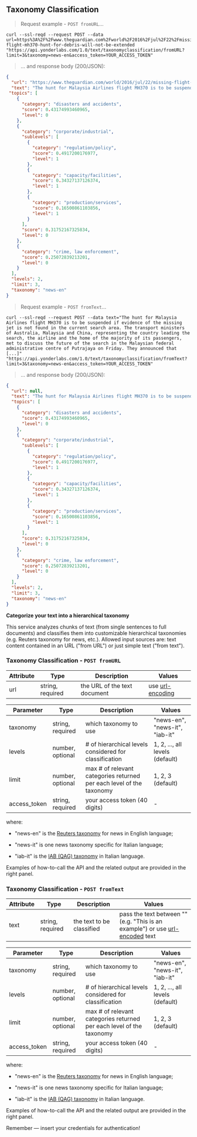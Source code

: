 ## Taxonomy Classification 

> Request example - `POST fromURL`...


```shell
curl --ssl-reqd --request POST --data url=https%3A%2F%2Fwww.theguardian.com%2Fworld%2F2016%2Fjul%2F22%2Fmissing-flight-mh370-hunt-for-debris-will-not-be-extended "https://api.yonderlabs.com/1.0/text/taxonomyclassification/fromURL?limit=3&taxonomy=news-en&access_token=YOUR_ACCESS_TOKEN"
```

> ... and response body (200/JSON):


```json
{
  "url": "https://www.theguardian.com/world/2016/jul/22/missing-flight-mh370-hunt-for-debris-will-not-be-extended", 
  "text": "The hunt for Malaysia Airlines flight MH370 is to be suspended if evidence of the missing jet is not found in the current search area. The transport ministers of Australia, Malaysia and China, representing the country leading the search, the airline and the home of the majority of its passengers, met to discuss the future of the search in the Malaysian federal administrative centre of Putrajaya on Friday. They announced that [...]", 
 "topics": [
    {
      "category": "disasters and accidents",
      "score": 0.43174993460965,
      "level": 0
    },
    {
      "category": "corporate/industrial",
      "sublevels": [
        {
          "category": "regulation/policy",
          "score": 0.4917200176977,
          "level": 1
        },
        {
          "category": "capacity/facilities",
          "score": 0.34327137126374,
          "level": 1
        },
        {
          "category": "production/services",
          "score": 0.16500861103856,
          "level": 1
        }
      ],
      "score": 0.31752167325834,
      "level": 0
    },
    {
      "category": "crime, law enforcement",
      "score": 0.25072839213201,
      "level": 0
    }
  ],
  "levels": 2,
  "limit": 3,
  "taxonomy": "news-en"
}
```


> Request example - `POST fromText`...

```shell
curl --ssl-reqd --request POST --data text="The hunt for Malaysia Airlines flight MH370 is to be suspended if evidence of the missing jet is not found in the current search area. The transport ministers of Australia, Malaysia and China, representing the country leading the search, the airline and the home of the majority of its passengers, met to discuss the future of the search in the Malaysian federal administrative centre of Putrajaya on Friday. They announced that [...]" "https://api.yonderlabs.com/1.0/text/taxonomyclassification/fromText?limit=3&taxonomy=news-en&access_token=YOUR_ACCESS_TOKEN"
```

> ... and response body (200/JSON):


```json
{
  "url": null, 
  "text": "The hunt for Malaysia Airlines flight MH370 is to be suspended if evidence of the missing jet is not found in the current search area. The transport ministers of Australia, Malaysia and China, representing the country leading the search, the airline and the home of the majority of its passengers, met to discuss the future of the search in the Malaysian federal administrative centre of Putrajaya on Friday. They announced that [...]", 
  "topics": [
    {
      "category": "disasters and accidents",
      "score": 0.43174993460965,
      "level": 0
    },
    {
      "category": "corporate/industrial",
      "sublevels": [
        {
          "category": "regulation/policy",
          "score": 0.4917200176977,
          "level": 1
        },
        {
          "category": "capacity/facilities",
          "score": 0.34327137126374,
          "level": 1
        },
        {
          "category": "production/services",
          "score": 0.16500861103856,
          "level": 1
        }
      ],
      "score": 0.31752167325834,
      "level": 0
    },
    {
      "category": "crime, law enforcement",
      "score": 0.25072839213201,
      "level": 0
    }
  ],
  "levels": 2,
  "limit": 3,
  "taxonomy": "news-en"
}
```





**Categorize your text into a hierarchical taxonomy**

This service analyzes chunks of text (from single sentences to full documents) and classifies them into customizable hierarchical taxonomies (e.g. Reuters taxonomy for news, etc.). 
Allowed input sources are: text content contained in an URL ("from URL") or just simple text ("from text").


### Taxonomy Classification - `POST fromURL`


Attribute | Type | Description | Values |
--------- | ------- | ----------- | ------ |
url | string, required | the URL of the text document | use [url-encoding](http://www.url-encode-decode.com/)|


Parameter | Type | Description | Values |
--------- | ------- | ----------- | ------ |
taxonomy | string, required |which taxonomy to use | "news-en", "news-it", "iab-it" |
levels | number, optional | # of hierarchical levels considered for classification | 1, 2, ..., all levels (default)|
limit | number, optional | max # of relevant categories returned per each level of the taxonomy | 1, 2, 3 (default) |
access_token | string, required | your access token (40 digits) | - |


where:

+ "news-en" is the [Reuters taxonomy](http://www.ai.mit.edu/projects/jmlr/papers/volume5/lewis04a/a16-rbb-topic/topics.rbb) for news in English language;

+ "news-it" is one news taxonomy specific for Italian language;

+ "iab-it" is the [IAB (QAG) taxonomy](http://www.iab.com/guidelines/iab-quality-assurance-guidelines-qag-taxonomy/) in Italian language.

Examples of how-to-call the API and the related output are provided in the right panel.

### Taxonomy Classification - `POST fromText`


Attribute | Type | Description | Values |
--------- | ------- | ----------- | ------ |
text | string, required | the text to be classified | pass the text between "" (e.g. "This is an example") or use [url-encoded](http://www.url-encode-decode.com/) text|


Parameter | Type | Description | Values |
--------- | ------- | ----------- | ------ |
taxonomy | string, required |which taxonomy to use | "news-en", "news-it", "iab-it" |
levels | number, optional | # of hierarchical levels considered for classification | 1, 2, ..., all levels (default)|
limit | number, optional | max # of relevant categories returned per each level of the taxonomy | 1, 2, 3 (default) |
access_token | string, required | your access token (40 digits) | - |


where:

+ "news-en" is the [Reuters taxonomy](http://www.ai.mit.edu/projects/jmlr/papers/volume5/lewis04a/a16-rbb-topic/topics.rbb) for news in English language;

+ "news-it" is one news taxonomy specific for Italian language;


+ "iab-it" is the [IAB (QAG) taxonomy](http://www.iab.com/guidelines/iab-quality-assurance-guidelines-qag-taxonomy/) in Italian language.


Examples of how-to-call the API and the related output are provided in the right panel.

<aside class="success">
Remember — insert your credentials for authentication! 
</aside>



